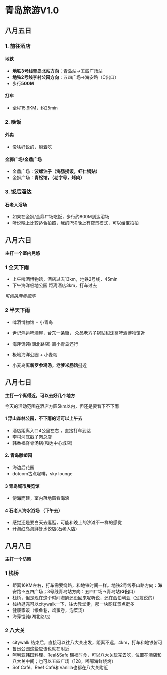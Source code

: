 # 青岛旅游V1.0

## 八月五日

### 1. 前往酒店

#### 地铁

* **地铁3号线青岛北站方向**：青岛站->五四广场站
* **地铁2号线李村公园方向**：五四广场->海安路（C出口）
* 步行**500M**

#### 打车

* 全程15.6KM，约25min

### 2. 晚饭

#### 外卖

* 没啥好说的，躺着吃

#### 金狮广场/金鼎广场

* 金鼎广场：**波螺油子（海肠捞饭，虾仁锅贴）**
* 金狮广场：**青松馆，（老字号，烤肉）**

### 3. 饭后溜达

#### 石老人浴场

* 如果在金狮/金鼎广场吃饭，步行约800M到达浴场
* 听说晚上比较适合拍照，我的P50晚上有夜景模式，可以给宝拍拍

## 八月六日

**主打一个室内晃悠**

### 1 全天下雨

* 上午啤酒博物馆，酒店过去13km，地铁2号线，45min
* 下午海洋极地公园  距离酒店3km，打车过去

*可调换两者顺序*

### 2 半天下雨

* 啤酒博物馆 + 小青岛
* 尹记鸿运啤酒屋，台东一条街， 众品老方子锅贴甜沫离啤酒博物馆近
*  海萍馄饨(湖北路店) 离小青岛还行

* 极地海洋公园 + 小麦岛
* 小麦岛离**新罗参鸡汤，老爹米肠馆**挺近



## 八月七日

**主打一个离得近，可以去好几个地方**

今天的活动范围在酒店方圆5km以内，但还是要看下不下雨

#### 1 浮山森林公园，不下雨的话可以上午去

* 酒店距离入口4公里左右 ，直接打车到达
* 李村河底戳子肉总店
* 韩香福脊骨汤锅(和达中心城店)

#### 2. 青岛雕塑园 

* 海边后花园
* dotcom古点咖啡，sky lounge

#### 3 青岛城市展览馆

* 傍海而建，室内落地窗看海浪

#### 4 石老人海水浴场 （下午去）

* 感觉还是要白天去逛逛，可能和晚上的沙滩不一样的感觉
* 开海红岛海鲜虾水饺店(石老人店)



## 八月八日

**主打一个防晒**

### 1 栈桥

* 距离16KM左右，打车需要绕路，和地铁时间一样。地铁2号线泰山路方向：海安路->五四广场；3号线青岛站方向：五四广场->青岛站(**G出口**)
* 栈桥，但是现在这个时间海鸥还没回来呢听说，还在西伯利亚（室友说的）
* 栈桥逛完可以citywalk一下，往大教堂走，那一块网红景点挺多
* 健康家饭（银鱼巷，鸡蛋卷，泡菜汤）
* 海萍馄饨(湖北路店)

### 2 八大关

* citywalk 结束后，直接可以往八大关出发，距离不远，4km，打车和地铁皆可
* 鲁迅公园这些应该也就在附近
* 呵利亚韩国料理、Real&Safe 瑞福时食，可以八大关玩完去吃，位置在酒店和八大关中间；也可以五四广场（128，嘟嘟海鲜烧烤）
* Sof Café、Reef Café和Vanilla也都在八大关附近





